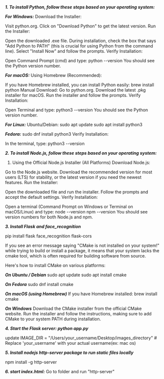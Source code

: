 ***1. To install Python, follow these steps based on your operating system:***

***For Windows:***
Download the Installer:

Visit python.org.
Click on "Download Python" to get the latest version.
Run the Installer:

Open the downloaded .exe file.
During installation, check the box that says "Add Python to PATH" (this is crucial for using Python from the command line).
Select "Install Now" and follow the prompts.
Verify Installation:

Open Command Prompt (cmd) and type:
python --version
You should see the Python version number.


***For macOS:***
Using Homebrew (Recommended):

If you have Homebrew installed, you can install Python easily:
brew install python
Manual Download:
Go to python.org.
Download the latest .pkg installer for macOS.
Run the installer and follow the prompts.
Verify Installation:

Open Terminal and type:
python3 --version
You should see the Python version number.

***For Linux:***
Ubuntu/Debian:
sudo apt update
sudo apt install python3

***Fedora:***
sudo dnf install python3
Verify Installation:

In the terminal, type:
python3 --version


***2. To install Node.js, follow these steps based on your operating system:***

1. Using the Official Node.js Installer (All Platforms)
Download Node.js:

Go to the Node.js website.
Download the recommended version for most users (LTS) for stability, or the latest version if you need the newest features.
Run the Installer:

Open the downloaded file and run the installer.
Follow the prompts and accept the default settings.
Verify Installation:

Open a terminal (Command Prompt on Windows or Terminal on macOS/Linux) and type:
node --version
npm --version
You should see version numbers for both Node.js and npm.


***3. Install Flask and face_recognition***

pip install flask face_recognition flask-cors

If you see an error message saying "CMake is not installed on your system!" while trying to build or install a package, it means that your system lacks the cmake tool, which is often required for building software from source.

Here's how to install CMake on various platforms:

***On Ubuntu / Debian***
sudo apt update
sudo apt install cmake

***On Fedora***
sudo dnf install cmake

***On macOS (using Homebrew)***
If you have Homebrew installed:
brew install cmake

***On Windows***
Download the CMake installer from the official CMake website.
Run the installer and follow the instructions, making sure to add CMake to your system PATH during installation.


***4. Start the Flask server: python app.py***

update IMAGE_DIR = "/Users/your_username/Desktop/images_directory"  # Replace 'your_username' with your actual username(ex: mac os)

***5. Install nodejs http-server package to run static files locally***

npm install -g http-server

***6. start index.html:***
Go to folder and run "http-server"
